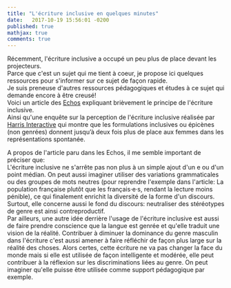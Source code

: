 ```yaml
---
title: "L'écriture inclusive en quelques minutes"
date:   2017-10-19 15:56:01 -0200
published: true
mathjax: true
comments: true
---
```


Récemment, l'écriture inclusive a occupé un peu plus de place devant les projecteurs.<br>
Parce que c'est un sujet qui me tient à coeur, je propose ici quelques ressources pour s'informer sur ce sujet de façon rapide.<br>
Je suis preneuse d'autres ressources pédagogiques et études à ce sujet qui demande encore à être creusé! <br>
Voici un article des [Echos](https://start.lesechos.fr/actu-entreprises/societe/l-ecriture-inclusive-et-si-on-s-y-mettait-tou-te-s-9152.php?hpqJMQJilDsJV5XM.01) expliquant brièvement le principe de l'écriture inclusive. <br>
Ainsi qu'une enquête sur la perception de l'écriture inclusive réalisée par [Harris Interactive](http://harris-interactive.fr/opinion_polls/lecriture-inclusive/) qui montre que les formulations inclusives ou épicènes (non genrées) donnent jusqu’à deux fois plus de place aux femmes dans les représentations spontanée.


A propos de l'article paru dans les Echos, il me semble important de préciser que:<br>
L'écriture inclusive ne s'arrête pas non plus à un simple ajout d'un e ou d'un point médian. On peut aussi imaginer utiliser des variations grammaticales ou des groupes de mots neutres (pour reprendre l'exemple dans l'article: La population française plutôt que les français·e·s, rendant la lecture moins pénible), ce qui finalement enrichit la diversité de la forme d'un discours.<br>
Surtout, elle concerne aussi le fond du discours: neutraliser des stéréotypes de genre est ainsi contreproductif.<br>
Par ailleurs, une autre idée derrière l'usage de l'écriture inclusive est aussi de faire prendre conscience que la langue est genrée et qu'elle traduit une vision de la réalité. Contribuer à diminuer la dominance du genre masculin dans l'écriture c'est aussi amener à faire réfléchir de façon plus large sur la réalité des choses. Alors certes, cette écriture ne va pas changer la face du monde mais si elle est utilisée de façon intelligente et modérée, elle peut contribuer à la réflexion sur les discriminations liées au genre. On peut imaginer qu'elle puisse être utilisée comme support pédagogique par exemple.

